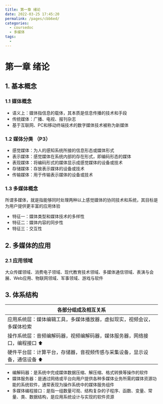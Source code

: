 ```yaml
---
title: 第一章 绪论
date: 2022-03-25 17:45:20
permalink: /pages/cbb6ed/
categories: 
  - coursedoc
  - 多媒体
tags: 
  - 
---
```

# 第一章 绪论

## 1. 基本概念

### 1.1 媒体概念

- 语义上：媒体指信息的载体，其本质是信息传播的技术和手段
- 传统媒体：广播、电视、报刊杂志
- 基于互联网、PC和移动终端技术的数字媒体技术被称为新媒体

### 1.2 媒体分类 （P3）

- 感觉媒体：为人的感知系统所接的信息形态或媒体形式
- 表示媒体：感觉媒体在系统内部的存在形式，即编码形态的媒体
- 表现媒体：将编码形式的媒体显示成感觉媒体的设备或技术
- 存储媒体：存放表示媒体的设备或技术
- 传输媒体：用于传输表示媒体的设备或技术

### 1.3 多媒体概念

所谓多媒体，就是指能够同时处理两种以上感觉媒体的协同技术和系统，其目标是为用户提供更丰富的应用体验

- 特征一：媒体类型和媒体技术的多样性
- 特征二：媒体内容的同步性
- 特征三：交互性



## 2. 多媒体的应用

### 2.1 应用领域

大众传媒领域、消费电子领域、现代教育技术领域、多媒体通信领域、表演与会展、Web应用、物联网领域、军事领域、游戏与软件



## 3. 体系结构

| 各部分组成及相互关系                                         |
| ------------------------------------------------------------ |
| 应用系统层：媒体编辑工具，多媒体播放器，虚拟现实，视频会议，多媒体检索 |
| 操作系统层：音频编解码器，视频编解码器，媒体服务器，网络接口，编程接口  ⬆ |
| 硬件平台层：计算平台，存储器，音视频传感与采集设备，显示设备，通信设备  ⬆ |

- 编解码器：是系统中完成媒体数据压缩、解压缩、格式转换等操作的软件
- 媒体服务器：是通过网络或平台向用户提供各种多媒体业务所需的媒体资源功能的系统软件，通常表现为操作系统中的媒体服务组件
- 多媒体编程接口：是指一组数量可观、结构复杂的子程序、函数、变量、常量、类、数据结构，是应用系统设计与实现的软件资源
